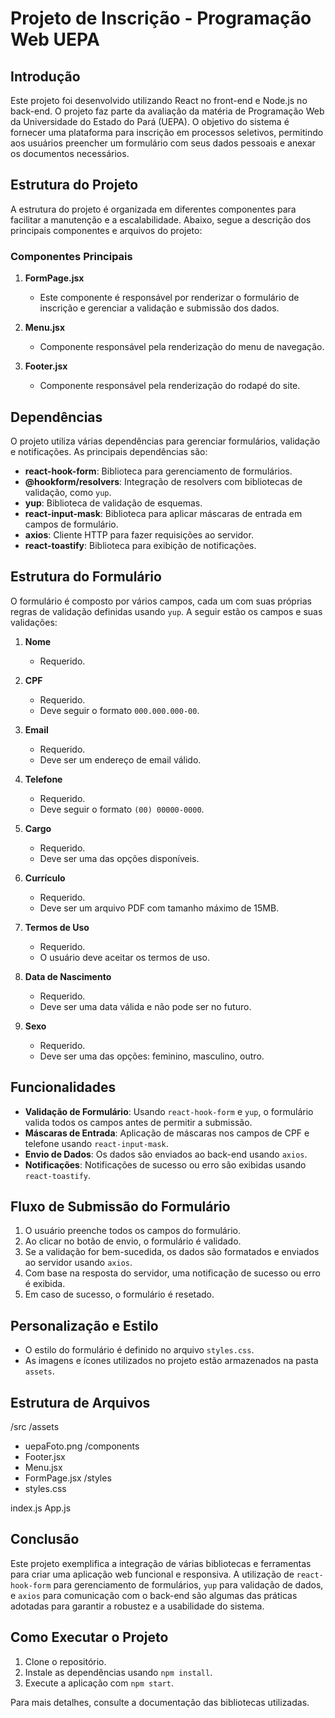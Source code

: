 # Projeto de Inscrição - Programação Web UEPA

## Introdução

Este projeto foi desenvolvido utilizando React no front-end e Node.js no back-end. O projeto faz parte da avaliação da matéria de Programação Web da Universidade do Estado do Pará (UEPA). O objetivo do sistema é fornecer uma plataforma para inscrição em processos seletivos, permitindo aos usuários preencher um formulário com seus dados pessoais e anexar os documentos necessários.

## Estrutura do Projeto

A estrutura do projeto é organizada em diferentes componentes para facilitar a manutenção e a escalabilidade. Abaixo, segue a descrição dos principais componentes e arquivos do projeto:

### Componentes Principais

1. **FormPage.jsx**
   - Este componente é responsável por renderizar o formulário de inscrição e gerenciar a validação e submissão dos dados.
   
2. **Menu.jsx**
   - Componente responsável pela renderização do menu de navegação.
   
3. **Footer.jsx**
   - Componente responsável pela renderização do rodapé do site.

## Dependências

O projeto utiliza várias dependências para gerenciar formulários, validação e notificações. As principais dependências são:

- **react-hook-form**: Biblioteca para gerenciamento de formulários.
- **@hookform/resolvers**: Integração de resolvers com bibliotecas de validação, como `yup`.
- **yup**: Biblioteca de validação de esquemas.
- **react-input-mask**: Biblioteca para aplicar máscaras de entrada em campos de formulário.
- **axios**: Cliente HTTP para fazer requisições ao servidor.
- **react-toastify**: Biblioteca para exibição de notificações.

## Estrutura do Formulário

O formulário é composto por vários campos, cada um com suas próprias regras de validação definidas usando `yup`. A seguir estão os campos e suas validações:

1. **Nome**
   - Requerido.
   
2. **CPF**
   - Requerido.
   - Deve seguir o formato `000.000.000-00`.
   
3. **Email**
   - Requerido.
   - Deve ser um endereço de email válido.
   
4. **Telefone**
   - Requerido.
   - Deve seguir o formato `(00) 00000-0000`.
   
5. **Cargo**
   - Requerido.
   - Deve ser uma das opções disponíveis.
   
6. **Currículo**
   - Requerido.
   - Deve ser um arquivo PDF com tamanho máximo de 15MB.
   
7. **Termos de Uso**
   - Requerido.
   - O usuário deve aceitar os termos de uso.
   
8. **Data de Nascimento**
   - Requerido.
   - Deve ser uma data válida e não pode ser no futuro.
   
9. **Sexo**
   - Requerido.
   - Deve ser uma das opções: feminino, masculino, outro.

## Funcionalidades

- **Validação de Formulário**: Usando `react-hook-form` e `yup`, o formulário valida todos os campos antes de permitir a submissão.
- **Máscaras de Entrada**: Aplicação de máscaras nos campos de CPF e telefone usando `react-input-mask`.
- **Envio de Dados**: Os dados são enviados ao back-end usando `axios`.
- **Notificações**: Notificações de sucesso ou erro são exibidas usando `react-toastify`.

## Fluxo de Submissão do Formulário

1. O usuário preenche todos os campos do formulário.
2. Ao clicar no botão de envio, o formulário é validado.
3. Se a validação for bem-sucedida, os dados são formatados e enviados ao servidor usando `axios`.
4. Com base na resposta do servidor, uma notificação de sucesso ou erro é exibida.
5. Em caso de sucesso, o formulário é resetado.

## Personalização e Estilo

- O estilo do formulário é definido no arquivo `styles.css`.
- As imagens e ícones utilizados no projeto estão armazenados na pasta `assets`.

## Estrutura de Arquivos

/src
/assets
- uepaFoto.png
/components
- Footer.jsx
- Menu.jsx
- FormPage.jsx
/styles
- styles.css

index.js
App.js


## Conclusão

Este projeto exemplifica a integração de várias bibliotecas e ferramentas para criar uma aplicação web funcional e responsiva. A utilização de `react-hook-form` para gerenciamento de formulários, `yup` para validação de dados, e `axios` para comunicação com o back-end são algumas das práticas adotadas para garantir a robustez e a usabilidade do sistema.

## Como Executar o Projeto

1. Clone o repositório.
2. Instale as dependências usando `npm install`.
3. Execute a aplicação com `npm start`.

Para mais detalhes, consulte a documentação das bibliotecas utilizadas.
